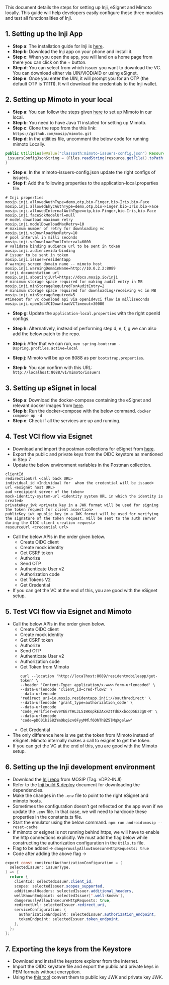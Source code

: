 This document details the steps for setting up Inji, eSignet and Mimoto locally. This guide will help developers easily configure these three modules and test all functionalities of Inji.

## 1. Setting up the Inji App

* **Step a**: The installation guide for Inji is [here](https://docs.mosip.io/inji/sandbox-details/inji-setup-guide).
* **Step b**: Download the Inji app on your phone and install it. 
* **Step c**: When you open the app, you will land on a home page from there you can click on the + button. 
* **Step d**: You can select from which issuer you want to download the VC. You can download either via UIN/VIOD/AID or using eSignet.
* **Step e**: Once you enter the UIN, it will prompt you for an OTP (the default OTP is 111111). It will download the credentials to the Inji wallet. 

## 2. Setting up Mimoto in your local
* **Step a**: You can follow the steps given [here](https://github.com/mosip/mimoto) to set up Mimoto in our local.
* **Step b**: You need to have Java 11 installed for setting up Mimoto.
* **Step c**: Clone the repo from the this link: `https://github.com/mosip/mimoto.git`
* **Step d**: In the utilities file, uncomment the below code for running mimoto Locally.

```Java
public Utilities(@Value("classpath:mimoto-issuers-config.json") Resource resource) throws IOException {
 issuersConfigJsonString = (Files.readString(resource.getFile().toPath()));
}
```

* **Step e**: In the mimoto-issuers-config.json update the right configs of issuers.
* **Step f**: Add the following properties to the application-local.properties file.

```properties  
# Inji properties
mosip.inji.allowedAuthType=demo,otp,bio-Finger,bio-Iris,bio-Face
mosip.inji.allowedEkycAuthType=demo,otp,bio-Finger,bio-Iris,bio-Face
mosip.inji.allowedInternalAuthType=otp,bio-Finger,bio-Iris,bio-Face
mosip.inji.faceSdkModelUrl=null
# model download maximum retry
mosip.inji.modelDownloadMaxRetry=10
# maximum number of retry for downloading vc
mosip.inji.vcDownloadMaxRetry=10
# pool interval in milli seconds
mosip.inji.vcDownloadPoolInterval=6000
# validate binding audience url to be sent in token
mosip.inji.audience=ida-binding
# issuer to be sent in token
mosip.inji.issuer=residentapp
# warning screen domain name -- mimoto host
mosip.inji.warningDomainName=http://10.0.2.2:8089
# inji documentation url
mosip.inji.aboutInjiUrl=https://docs.mosip.io/inji
# minimum storage space required for making audit entry in MB
mosip.inji.minStorageRequiredForAuditEntry=2
# minimum storage space required for downloading/receiving vc in MB
mosip.inji.minStorageRequired=5
#timeout for vc download api via openid4vci flow in milliseconds
mosip.inji.openId4VCIDownloadVCTimeout=30000
```

* **Step g**: Update the `application-local.properties` with the right openId configs.
* **Step h**: Alternatively, instead of performing step d, e, f, g we can also add the below patch to the repo.

* **Step i**: After that we can run, `mvn spring-boot:run -Dspring.profiles.active=local`
* **Step j**: Mimoto will be up on 8088 as per `bootstrap.properties`.
* **Step k**: You can confirm with this URL: `http://localhost:8088/v1/mimoto/issuers`


## 3. Setting up eSignet in local

* **Step a**: Download the docker-compose containing the eSignet and relevant docker images from [here](https://github.com/mosip/esignet/tree/develop/docs/docker-compose).
* **Step b**: Run the docker-compose with the below command.
`docker compose up -d`
* **Step c**: Check if all the services are up and running.

## 4. Test VCI flow via Esignet
* Download and import the postman collections for eSignet from [here](
https://github.com/mosip/esignet/tree/master/docs/postman-collections).
* Export the public and private keys from the OIDC keystore as mentioned in Step 7.
* Update the below environment variables in the Postman collection. 
```
clientId 
redirectionUrl <call back URL>
individual_id <Individual for  whom the credential will be issued>
url <esignet host URL>
aud <recipient server of the token>
mock-identity-system-url <identity system URL in which the identity is created>
privateKey_jwk <private key in a JWK format will be used for signing the token request for client assertion>
publicKey_jwk <public key in a JWK format will be used for verifying the signature of the token request. Will be sent to the auth server during the OIDC client creation request>
resourceUrl <credential url>
```
* Call the below APIs in the order given below.
  * Create OIDC client
  * Create mock identity
  * Get CSRF token
  * Authorize
  * Send OTP
  * Authenticate User v2
  * Authorization code
  * Get Tokens V2
  * Get Credential
* If you can get the VC at the end of this, you are good with the eSignet setup.

## 5. Test VCI flow via Esignet and Mimoto
	
* Call the below APIs in the order given below.
  * Create OIDC client
  * Create mock identity
  * Get CSRF token
  * Authorize
  * Send OTP
  * Authenticate User v2
  * Authorization code
  * Get Token from Mimoto 
    ```
    curl --location 'http://localhost:8089/residentmobileapp/get-token' \
    --header 'Content-Type: application/x-www-form-urlencoded' \
    --data-urlencode 'client_id=cred-flow2' \
    --data-urlencode 'redirect_uri=io.mosip.residentapp.inji://oauthredirect' \
    --data-urlencode 'grant_type=authorization_code' \
    --data-urlencode 'code_verifier=ov9YEErTHL3L51WKopkEZAxvZtTdEXxbcqO5Ez3gU-M' \
    --data-urlencode 'code=pDC01kiS82YmOkqSzv0FyyMMlf6OhThBZ5lMqXgelww'
    ```
  * Get Credential
* The only difference here is we get the token from Mimoto instead of eSignet. Mimoto internally makes a call to esignet to get the token.
* If you can get the VC at the end of this, you are good with the Mimoto setup.

## 6. Setting up the Inji development environment

* Download the [Inji repo](https://github.com/mosip/inji) from MOSIP (Tag: vDP2-INJI)
* Refer to the [Inji build & deploy](https://docs.mosip.io/inji/build-and-deployment) document for downloading the dependencies.
* Make the changes in the `.env` file to point to the right eSignet and mimoto hosts.
* Sometimes the configuration doesn’t get reflected on the app even if we update the `.env` file. In that case, we will need to hardcode these properties in the constants.ts file.
* Start the emulator using the below command.
`npm run android:mosip --reset-cache`
* If mimoto or esignet is not running behind https, we will have to enable the http connections explicitly. We must add the flag below while constructing the authorization configuration in the `Utils.ts` file.
* Flag to be added -> `dangerouslyAllowInsecureHttpRequests: true`
* Code after adding the above flag -> 
```Java
export const constructAuthorizationConfiguration = (
  selectedIssuer: issuerType,
) => {
  return {
    clientId: selectedIssuer.client_id,
    scopes: selectedIssuer.scopes_supported,
    additionalHeaders: selectedIssuer.additional_headers,
    wellKnownEndpoint: selectedIssuer['.well-known'],
    dangerouslyAllowInsecureHttpRequests: true,
    redirectUrl: selectedIssuer.redirect_uri,
    serviceConfiguration: {
      authorizationEndpoint: selectedIssuer.authorization_endpoint,
      tokenEndpoint: selectedIssuer.token_endpoint,
    },
  };
};
```

## 7. Exporting the keys from the Keystore

* Download and install the keystore explorer from the internet.
* Import the OIDC keystore file and export the public and private keys in PEM formats without encryption.
* Using the [this tool](https://russelldavies.github.io/jwk-creator/) convert them to public key JWK and private key JWK. 




